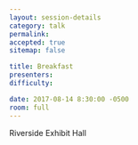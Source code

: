 ```yaml
---
layout: session-details
category: talk
permalink:
accepted: true
sitemap: false

title: Breakfast
presenters:
difficulty:

date: 2017-08-14 8:30:00 -0500
room: full
---
```

Riverside Exhibit Hall
